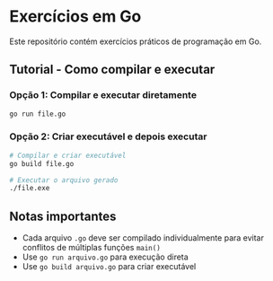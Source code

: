 # Exercícios em Go

Este repositório contém exercícios práticos de programação em Go.

## Tutorial - Como compilar e executar

### Opção 1: Compilar e executar diretamente
```bash
go run file.go
```

### Opção 2: Criar executável e depois executar
```bash
# Compilar e criar executável
go build file.go

# Executar o arquivo gerado
./file.exe
```

## Notas importantes

- Cada arquivo `.go` deve ser compilado individualmente para evitar conflitos de múltiplas funções `main()`
- Use `go run arquivo.go` para execução direta
- Use `go build arquivo.go` para criar executável
```bash